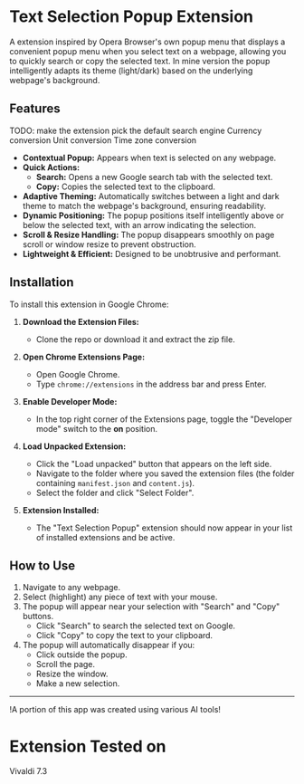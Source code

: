 # Text Selection Popup Extension

A extension inspired by Opera Browser's own popup menu that displays a convenient popup menu when you select text on a webpage, allowing you to quickly search or copy the selected text. In mine version the popup intelligently adapts its theme (light/dark) based on the underlying webpage's background.

## Features
TODO:
make the extension pick the default search engine
Currency conversion
Unit conversion
Time zone conversion

* **Contextual Popup:** Appears when text is selected on any webpage.
* **Quick Actions:**
    * **Search:** Opens a new Google search tab with the selected text.
    * **Copy:** Copies the selected text to the clipboard.
* **Adaptive Theming:** Automatically switches between a light and dark theme to match the webpage's background, ensuring readability.
* **Dynamic Positioning:** The popup positions itself intelligently above or below the selected text, with an arrow indicating the selection.
* **Scroll & Resize Handling:** The popup disappears smoothly on page scroll or window resize to prevent obstruction.
* **Lightweight & Efficient:** Designed to be unobtrusive and performant.

## Installation

To install this extension in Google Chrome:

1.  **Download the Extension Files:**
    * Clone the repo or download it and extract the zip file.

2.  **Open Chrome Extensions Page:**
    * Open Google Chrome.
    * Type `chrome://extensions` in the address bar and press Enter.

3.  **Enable Developer Mode:**
    * In the top right corner of the Extensions page, toggle the "Developer mode" switch to the **on** position.

4.  **Load Unpacked Extension:**
    * Click the "Load unpacked" button that appears on the left side.
    * Navigate to the folder where you saved the extension files (the folder containing `manifest.json` and `content.js`).
    * Select the folder and click "Select Folder".

5.  **Extension Installed:**
    * The "Text Selection Popup" extension should now appear in your list of installed extensions and be active.

## How to Use

1.  Navigate to any webpage.
2.  Select (highlight) any piece of text with your mouse.
3.  The popup will appear near your selection with "Search" and "Copy" buttons.
    * Click "Search" to search the selected text on Google.
    * Click "Copy" to copy the text to your clipboard.
4.  The popup will automatically disappear if you:
    * Click outside the popup.
    * Scroll the page.
    * Resize the window.
    * Make a new selection.


---

!A portion of this app was created using various AI tools!

Extension Tested on
==============
Vivaldi 7.3